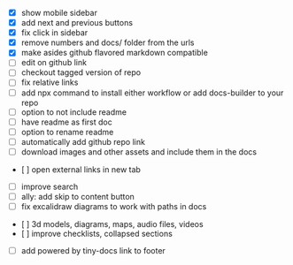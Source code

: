 - [x] show mobile sidebar
- [x] add next and previous buttons
- [x] fix click in sidebar
- [x] remove numbers and docs/ folder from the urls
- [x] make asides github flavored markdown compatible
- [ ] edit on github link
- [ ] checkout tagged version of repo
- [ ] fix relative links
- [ ] add npx command to install either workflow or add docs-builder to your repo
- [ ] option to not include readme
- [ ] have readme as first doc
- [ ] option to rename readme
- [ ] automatically add github repo link
- [ ] download images and other assets and include them in the docs
- [ ] open external links in new tab

- [ ] improve search
- [ ] ally: add skip to content button
- [ ] fix excalidraw diagrams to work with paths in docs
- [ ] 3d models, diagrams, maps, audio files, videos
- [ ] improve checklists, collapsed sections
- [ ] add powered by tiny-docs link to footer